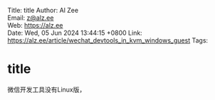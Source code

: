 Title:  title
Author: Al Zee  
Email:  z@alz.ee  
Web:    https://alz.ee  
Date:   Wed, 05 Jun 2024 13:44:15 +0800
Link:   https://alz.ee/article/wechat_devtools_in_kvm_windows_guest
Tags:   

# title

微信开发工具没有Linux版，
